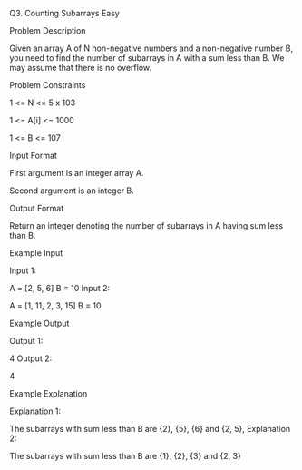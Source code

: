 Q3. Counting Subarrays Easy

Problem Description

Given an array A of N non-negative numbers and a non-negative number B,
you need to find the number of subarrays in A with a sum less than B.
We may assume that there is no overflow.



Problem Constraints

1 <= N <= 5 x 103


1 <= A[i] <= 1000

1 <= B <= 107




Input Format

First argument is an integer array A.

Second argument is an integer B.



Output Format

Return an integer denoting the number of subarrays in A having sum less than B.



Example Input

Input 1:

A = [2, 5, 6]
B = 10
Input 2:

A = [1, 11, 2, 3, 15]
B = 10


Example Output

Output 1:

4
Output 2:

4


Example Explanation

Explanation 1:

The subarrays with sum less than B are {2}, {5}, {6} and {2, 5},
Explanation 2:

The subarrays with sum less than B are {1}, {2}, {3} and {2, 3}